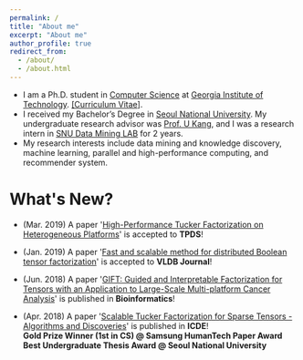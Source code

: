 ```yaml
---
permalink: /
title: "About me"
excerpt: "About me"
author_profile: true
redirect_from: 
  - /about/
  - /about.html
---
```


* I am a Ph.D. student in [Computer Science](https://cse.gatech.edu/) at [Georgia Institute of Technology](https://www.gatech.edu/). [[Curriculum Vitae]](https://github.com/sejoonoh/sejoonoh.github.io/blob/master/files/CV_Sejoon_Oh_2019.pdf).
* I received my Bachelor’s Degree in [Seoul National University](http://snu.ac.kr). My undergraduate research advisor was [Prof. U Kang](https://datalab.snu.ac.kr/~ukang/), and I was a research intern in [SNU Data Mining LAB](https://datalab.snu.ac.kr/) for 2 years.
* My research interests include data mining and knowledge discovery, machine learning, parallel and high-performance computing, and recommender system.


# What's New?
* (Mar. 2019) A paper '[High-Performance Tucker Factorization on Heterogeneous Platforms](https://ieeexplore.ieee.org/document/8678477)' is accepted to **TPDS**!

* (Jan. 2019) A paper '[Fast and scalable method for distributed Boolean tensor factorization](https://link.springer.com/article/10.1007%2Fs00778-019-00538-z)' is accepted to **VLDB Journal**!

* (Jun. 2018) A paper '[GIFT: Guided and Interpretable Factorization for Tensors with an Application to Large-Scale Multi-platform Cancer Analysis](https://doi.org/10.1093/bioinformatics/bty490)' is published in **Bioinformatics**!  

* (Apr. 2018) A paper '[Scalable Tucker Factorization for Sparse Tensors - Algorithms and Discoveries](https://ieeexplore.ieee.org/document/8509325)' is published in **ICDE**!  
**Gold Prize Winner (1st in CS) @ Samsung HumanTech Paper Award**  
**Best Undergraduate Thesis Award @ Seoul National University**


